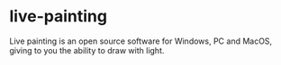 # live-painting
Live painting is an open source software for Windows, PC and MacOS, giving to you the ability to draw with light.
